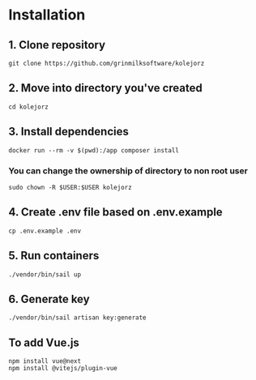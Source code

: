 # Installation

## 1. Clone repository
`git clone https://github.com/grinmilksoftware/kolejorz`

## 2. Move into directory you've created
`cd kolejorz`

## 3. Install dependencies
`docker run --rm -v $(pwd):/app composer install`
### You can change the ownership of directory to non root user
`sudo chown -R $USER:$USER kolejorz`

## 4. Create .env file based on .env.example
`cp .env.example .env`

## 5. Run containers
`./vendor/bin/sail up`

## 6. Generate key
`./vendor/bin/sail artisan key:generate`

## To add Vue.js
`npm install vue@next`
<br>
`npm install @vitejs/plugin-vue`
